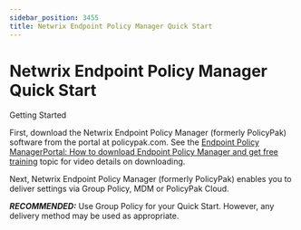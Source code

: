 ```yaml
---
sidebar_position: 3455
title: Netwrix Endpoint Policy Manager Quick Start
---
```


# Netwrix Endpoint Policy Manager Quick Start

Getting Started

First, download the Netwrix Endpoint Policy Manager (formerly PolicyPak) software from the portal at policypak.com. See the [Endpoint Policy ManagerPortal: How to download Endpoint Policy Manager and get free training](../../Video/GettingStarted/FreeTraining "Endpoint Policy Manager Portal: How to download Endpoint Policy Manager and get free training") topic for video details on downloading.

Next, Netwrix Endpoint Policy Manager (formerly PolicyPak) enables you to deliver settings via Group Policy, MDM or PolicyPak Cloud.

***RECOMMENDED:*** Use Group Policy for your Quick Start. However, any delivery method may be used as appropriate.